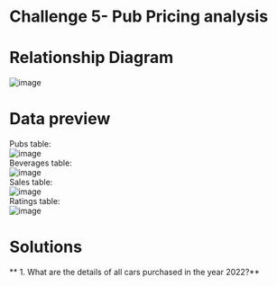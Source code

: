 # Challenge 5- Pub Pricing analysis

# **Relationship Diagram**
![image](https://github.com/user-attachments/assets/12b60121-25e7-48f0-862b-104d36a395f4)

# **Data preview**
Pubs table:
\
![image](https://github.com/user-attachments/assets/1d2a012a-2787-47d8-a2e9-3bb0ace5ab3d)
\
Beverages table:
\
![image](https://github.com/user-attachments/assets/df34a3a3-85ca-4d42-a059-748b05d3c2e6)
\
Sales table:
\
![image](https://github.com/user-attachments/assets/63001a45-c0da-416f-8d11-2e101f95f9d3)
\
Ratings table:
\
![image](https://github.com/user-attachments/assets/07417171-ea24-44c8-8037-4d677c9bc114)

# **Solutions**
** 1. What are the details of all cars purchased in the year 2022?**

